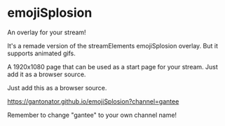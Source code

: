 # emojiSplosion

An overlay for your stream!

It's a remade version of the streamElements emojiSplosion overlay. But it supports animated gifs.

A 1920x1080 page that can be used as a start page for your stream. Just add it as a browser source.

Just add this as a browser source.

https://gantonator.github.io/emojiSplosion?channel=gantee

Remember to change "gantee" to your own channel name!